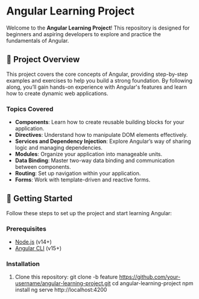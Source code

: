# Angular Learning Project

Welcome to the **Angular Learning Project**! This repository is designed for beginners and aspiring developers to explore and practice the fundamentals of Angular.

## 🌟 Project Overview

This project covers the core concepts of Angular, providing step-by-step examples and exercises to help you build a strong foundation. By following along, you’ll gain hands-on experience with Angular's features and learn how to create dynamic web applications.

### Topics Covered
- **Components**: Learn how to create reusable building blocks for your application.
- **Directives**: Understand how to manipulate DOM elements effectively.
- **Services and Dependency Injection**: Explore Angular’s way of sharing logic and managing dependencies.
- **Modules**: Organize your application into manageable units.
- **Data Binding**: Master two-way data binding and communication between components.
- **Routing**: Set up navigation within your application.
- **Forms**: Work with template-driven and reactive forms.


## 🚀 Getting Started

Follow these steps to set up the project and start learning Angular:

### Prerequisites
- [Node.js](https://nodejs.org/) (v14+)
- [Angular CLI](https://angular.io/cli) (v15+)

### Installation
1. Clone this repository:
   git clone -b feature https://github.com/your-username/angular-learning-project.git
   cd angular-learning-project
   npm install
   ng serve
   http://localhost:4200


